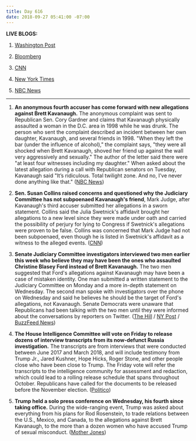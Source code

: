 ```yaml
---
title: Day 616
date: 2018-09-27 05:41:00 -07:00
---
```



**LIVE BLOGS:**

1. [Washington Post](https://www.washingtonpost.com/politics/kavanaugh-hearing-christine-blasey-ford-to-give-senate-testimony-about-sexual-assault-allegation/2018/09/27/fc216170-c1c3-11e8-b338-a3289f6cb742_story.html)

2. [Bloomberg](https://www.bloomberg.com/news/live-blog/2018-09-18/supreme-court-nominee-kavanaugh-accuser-testify-in-senate-hearing)

3. [CNN](https://www.cnn.com/politics/live-news/kavanaugh-ford-sexual-assault-hearing/index.html)

4. [New York Times](https://www.nytimes.com/2018/09/27/us/politics/kavanaugh-blasey-ford.html)

5. [NBC News](https://www.nbcnews.com/politics/politics-news/live-blog-kavanaugh-ford-testify-senate-judiciary-committee-n913556)

---

1. **An anonymous fourth accuser has come forward with new allegations against Brett Kavanaugh.** The anonymous complaint was sent to Republican Sen. Cory Gardner and claims that Kavanaugh physically assaulted a woman in the D.C. area in 1998 while he was drunk. The person who sent the complaint described an incident between her own daughter, Kavanaugh, and several friends in 1998. "When they left the bar (under the influence of alcohol)," the complaint says, "they were all shocked when Brett Kavanaugh, shoved her friend up against the wall very aggressively and sexually." The author of the letter said there were "at least four witnesses including my daughter." When asked about the latest allegation during a call with Republican senators on Tuesday, Kavanaugh said "It’s ridiculous. Total twilight zone. And no, I’ve never done anything like that." ([NBC News](https://www.nbcnews.com/politics/supreme-court/senate-probing-new-allegation-misconduct-against-kavanaugh-n913581))

2. **Sen. Susan Collins raised concerns and questioned why the Judiciary Committee has not subpoenaed Kavanaugh's friend**, Mark Judge, after Kavanaugh's third accuser submitted her allegations in a sworn statement. Collins said the Julia Swetnick's affidavit brought her allegations to a new level since they were made under oath and carried the possibility of perjury for lying to Congress if Swetnick's allegations were proven to be false. Collins was concerned that Mark Judge had not been subpoenaed, even though he is listed in Swetnick's affidavit as a witness to the alleged events. ([CNN](https://www.cnn.com/2018/09/26/politics/susan-collins-brett-kavanaugh/index.html))

3. **Senate Judiciary Committee investigators interviewed two men earlier this week who believe they may have been the ones who assaulted Christine Blasey Ford instead of Brett Kavanaugh.** The two men suggested that Ford's allegations against Kavanaugh may have been a case of mistaken identity. One man submitted a written statement to the Judiciary Committee on Monday and a more in-depth statement on Wednesday. The second man spoke with investigators over the phone on Wednesday and said he believes he should be the target of Ford's allegations, not Kavanaugh. Senate Democrats were unaware that Republicans had been talking with the two men until they were informed about the conversations by reporters on Twitter. ([The Hill](https://thehill.com/regulation/court-battles/408678-witnesses-say-ford-may-have-mistaken-them-for-kavanaugh) / [NY Post](https://nypost.com/2018/09/27/two-men-tell-senate-that-they-not-kavanaugh-assaulted-ford/) / [BuzzFeed News](https://www.buzzfeednews.com/article/zoetillman/two-men-told-senate-staffers-they-had-the-encounter-with))

4. **The House Intelligence Committee will vote on Friday to release dozens of interview transcripts from its now-defunct Russia investigation.** The transcripts are from interviews that were conducted between June 2017 and March 2018, and will include testimony from Trump Jr., Jared Kushner, Hope Hicks, Roger Stone, and other people close who have been close to Trump. The Friday vote will refer the transcripts to the intelligence community for assessment and redaction, which could lead to a rolling release schedule that spans throughout October. Republicans have called for the documents to be released before the November election. ([Politico](https://www.politico.com/story/2018/09/27/transcripts-russia-house-846231))

5. **Trump held a solo press conference on Wednesday, his fourth since taking office.** During the wide-ranging event, Trump was asked about everything from his plans for Rod Rosenstein, to trade relations between the U.S., Mexico, and Canada, to the allegations against Brett Kavanaugh, to the more than a dozen women who have accused Trump of sexual misconduct. ([Mother Jones](https://www.motherjones.com/politics/2018/09/donald-trump-press-conference-brett-kavanaugh/))